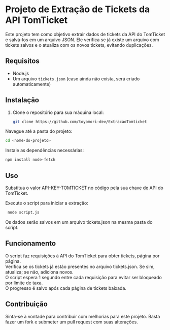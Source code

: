 # Projeto de Extração de Tickets da API TomTicket

Este projeto tem como objetivo extrair dados de tickets da API do TomTicket e salvá-los em um arquivo JSON. Ele verifica se já existe um arquivo com tickets salvos e o atualiza com os novos tickets, evitando duplicações.

## Requisitos

- Node.js
- Um arquivo `tickets.json` (caso ainda não exista, será criado automaticamente)

## Instalação

1. Clone o repositório para sua máquina local:
   ```bash
   git clone https://github.com/toyomori-dev/ExtracaoTomticket
Navegue até a pasta do projeto:

   ```bash
  cd <nome-do-projeto>
```

Instale as dependências necessárias:


   ```bash
 npm install node-fetch
```

## Uso
Substitua o valor API-KEY-TOMTICKET no código pela sua chave de API do TomTicket.

Execute o script para iniciar a extração:
   ```bash
    node script.js
```

Os dados serão salvos em um arquivo tickets.json na mesma pasta do script.

## Funcionamento
O script faz requisições à API do TomTicket para obter tickets, página por página.  
Verifica se os tickets já estão presentes no arquivo tickets.json. Se sim, atualiza; se não, adiciona novos.  
O script espera 1 segundo entre cada requisição para evitar ser bloqueado por limite de taxa.  
O progresso é salvo após cada página de tickets baixada.  


## Contribuição  
Sinta-se à vontade para contribuir com melhorias para este projeto. Basta fazer um fork e submeter um pull request com suas alterações.
